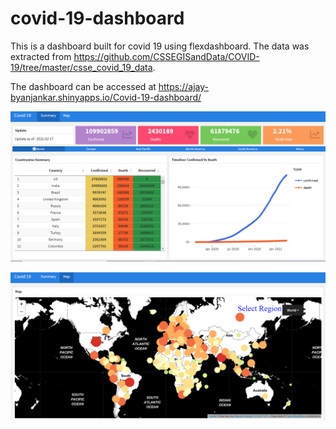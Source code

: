 # covid-19-dashboard

This is a dashboard built for covid 19 using flexdashboard. The data was extracted from https://github.com/CSSEGISandData/COVID-19/tree/master/csse_covid_19_data.

The dashboard can be accessed at  https://ajay-byanjankar.shinyapps.io/Covid-19-dashboard/


![Image of Dashboard](https://github.com/abyanjan/covid-19-dashboard/blob/master/dashboard_img.PNG)


![Image of map](https://github.com/abyanjan/covid-19-dashboard/blob/master/map.PNG)
